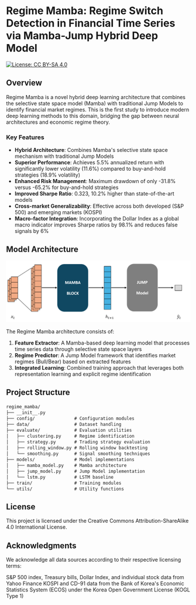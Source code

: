 # Regime Mamba: Regime Switch Detection in Financial Time Series via Mamba-Jump Hybrid Deep Model

[![License: CC BY-SA 4.0](https://img.shields.io/badge/License-CC%20BY--SA%204.0-lightgrey.svg)](https://creativecommons.org/licenses/by-sa/4.0/)

## Overview

Regime Mamba is a novel hybrid deep learning architecture that combines the selective state space model (Mamba) with traditional Jump Models to identify financial market regimes. This is the first study to introduce modern deep learning methods to this domain, bridging the gap between neural architectures and economic regime theory.

### Key Features

- **Hybrid Architecture**: Combines Mamba's selective state space mechanism with traditional Jump Models
- **Superior Performance**: Achieves 5.5% annualized return with significantly lower volatility (11.6%) compared to buy-and-hold strategies (18.9% volatility)
- **Enhanced Risk Management**: Maximum drawdown of only -31.8% versus -65.2% for buy-and-hold strategies
- **Improved Sharpe Ratio**: 0.323, 10.2% higher than state-of-the-art models
- **Cross-market Generalizability**: Effective across both developed (S&P 500) and emerging markets (KOSPI)
- **Macro-factor Integration**: Incorporating the Dollar Index as a global macro indicator improves Sharpe ratios by 98.1% and reduces false signals by 6%

## Model Architecture

![Regime Mamba Architecture](./architecture.png)

The Regime Mamba architecture consists of:

1. **Feature Extractor**: A Mamba-based deep learning model that processes time series data through selective state space layers
2. **Regime Predictor**: A Jump Model framework that identifies market regimes (Bull/Bear) based on extracted features
3. **Integrated Learning**: Combined training approach that leverages both representation learning and explicit regime identification

## Project Structure

```
regime_mamba/
├── __init__.py
├── config/               # Configuration modules
├── data/                 # Dataset handling
├── evaluate/             # Evaluation utilities
│   ├── clustering.py     # Regime identification
│   ├── strategy.py       # Trading strategy evaluation
│   ├── rolling_window.py # Rolling window backtesting
│   └── smoothing.py      # Signal smoothing techniques
├── models/               # Model implementations
│   ├── mamba_model.py    # Mamba architecture
│   ├── jump_model.py     # Jump Model implementation
│   └── lstm.py           # LSTM baseline
├── train/                # Training modules
└── utils/                # Utility functions
```

## License

This project is licensed under the Creative Commons Attribution-ShareAlike 4.0 International License.

## Acknowledgments
We acknowledge all data sources according to their respective licensing terms:

S&P 500 index, Treasury bills, Dollar Index, and individual stock data from Yahoo Finance
KOSPI and CD-91 data from the Bank of Korea's Economic Statistics System (ECOS) under the Korea Open Government License (KOGL Type 1)